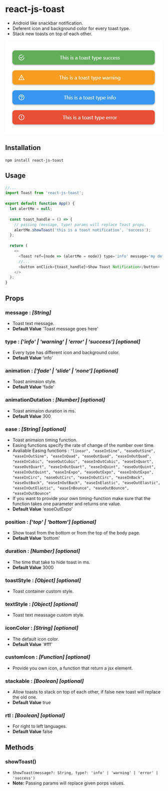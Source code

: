 # react-js-toast

- Android like snackbar notification.
- Deferent icon and background color for every toast type.
- Stack new toasts on top of each other.

![](https://github.com/alabsi91/react-js-toast/blob/readme/toasts.png)

## Installation

`npm install react-js-toast`

## Usage

```javascript
//...
import Toast from 'react-js-toast';

export default function App() {
  let alertMe = null;

  const toast_handle = () => {
    // passing (message, type) params will replace Toast props.
    alertMe.showToast('this is a toast notification', 'success');
  };

  return (
    <>
      <Toast ref={node => (alertMe = node)} type='info' message='my default message' />
      //...
      <button onClick={toast_handle}>Show Toast Notification</button>
    </>
  );
}
```

## Props

### message : _[String]_

- Toast text message.
- **Default Value** 'Toast message goes here'

### type : _['info' | 'warning' | 'error' | 'success'] [optional]_

- Every type has different icon and background color.
- **Default Value** 'info'

### animation : _['fade' | 'slide' | 'none'] [optional]_

- Toast animaion style.
- **Default Value** 'fade'

### animationDutation : _[Number] [optional]_

- Toast animaion duration in ms.
- **Default Value** 300

### ease : _[String] [optional]_

- Toast animaion timing function.
- Easing functions specify the rate of change of the number over time.
- Avaliable Easing functions :
  `"linear", "easeInSine", "easeOutSine", "easeInOutSine", "easeInQuad", "easeOutQuad", "easeInOutQuad", "easeInCubic", "easeOutCubic", "easeInOutCubic", "easeInQuart", "easeOutQuart", "easeInOutQuart", "easeInQuint", "easeOutQuint", "easeInOutQuint", "easeInExpo", "easeOutExpo", "easeInOutExpo", "easeInCirc", "easeOutCirc", "easeInOutCirc", "easeInBack", "easeOutBack", "easeInOutBack", "easeInElastic", "easeOutElastic", "easeInOutElastic", "easeInBounce", "easeOutBounce", "easeInOutBounce"`
- If you want to provide your own timing-function make sure that the function takes one parameter and returns one value.
- **Default Value** 'easeOutExpo'

### position : _['top' | 'bottom'] [optional]_

- Show toast from the bottom or from the top of the body page.
- **Default Value** 'bottom'

### duration : _[Number] [optional]_

- The time that take to hide toast in ms.
- **Default Value** 3000

### toastStyle : _[Object] [optional]_

- Toast container custom style.

### textStyle : _[Object] [optional]_

- Toast text meassage custom style.

### iconColor : _[String] [optional]_

- The default icon color.
- **Default Value** '#fff'

### customIcon : _[Function] [optional]_

- Provide you own icon, a function that return a jsx element.

### stackable : _[Boolean] [optional]_

- Allow toasts to stack on top of each other, if false new toast will replace the old one.
- **Default Value** true

### rtl : _[Boolean] [optional]_

- For right to left languages.
- **Default Value** false

## Methods

### showToast()

- `ShowToast(message?: String, type?: 'info' | 'warning' | 'error' | 'success')`
- **Note:** Passing params will replace given porps values.
